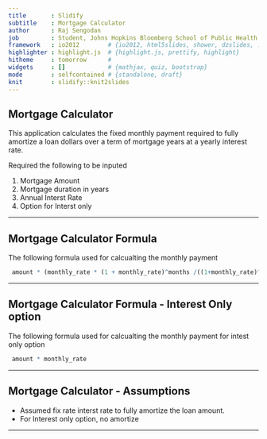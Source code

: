 ```yaml
---
title       : Slidify
subtitle    : Mortgage Calculator
author      : Raj Sengodan
job         : Student, Johns Hopkins Bloomberg School of Public Health
framework   : io2012        # {io2012, html5slides, shower, dzslides, ...}
highlighter : highlight.js  # {highlight.js, prettify, highlight}
hitheme     : tomorrow      # 
widgets     : []            # {mathjax, quiz, bootstrap}
mode        : selfcontained # {standalone, draft}
knit        : slidify::knit2slides
---
```



## Mortgage Calculator

This application calculates the fixed monthly payment required to fully amortize a loan  dollars over a term of mortgage years at a yearly interest rate. 

Required the following to be inputed

1. Mortgage Amount
2. Mortgage duration in years
3. Annual Interst Rate
4. Option for Interst only

---

## Mortgage Calculator Formula

The following formula used for calcualting the monthly payment


```r
 amount * (monthly_rate * (1 + monthly_rate)^months /((1+monthly_rate)^months -1  )   )
```

---
## Mortgage Calculator Formula - Interest Only option

The following formula used for calcualting the monthly payment for intest only option


```r
 amount * monthly_rate 
```

---

## Mortgage Calculator - Assumptions

* Assumed fix rate interst rate to fully amortize the loan amount. 
* For Interest only option, no amortize

---
